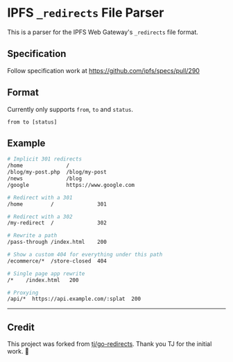 # IPFS `_redirects` File Parser

This is a parser for the IPFS Web Gateway's `_redirects` file format.

## Specification

Follow specification work at https://github.com/ipfs/specs/pull/290

## Format
Currently only supports `from`, `to` and `status`.

```
from to [status]
```

## Example

```sh
# Implicit 301 redirects
/home              /
/blog/my-post.php  /blog/my-post
/news              /blog
/google            https://www.google.com

# Redirect with a 301
/home         /              301

# Redirect with a 302
/my-redirect  /              302

# Rewrite a path
/pass-through /index.html    200

# Show a custom 404 for everything under this path
/ecommerce/*  /store-closed  404

# Single page app rewrite
/*    /index.html   200

# Proxying
/api/*  https://api.example.com/:splat  200
```

---

## Credit
This project was forked from [tj/go-redirects](https://github.com/tj/go-redirects).  Thank you TJ for the initial work. 🙏
